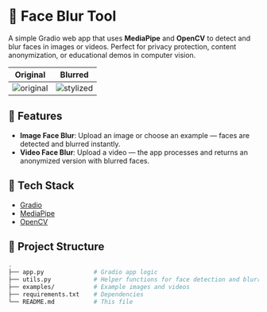 # 🫣 Face Blur Tool

A simple Gradio web app that uses **MediaPipe** and **OpenCV** to detect and blur faces in images or videos. Perfect for privacy protection, content anonymization, or educational demos in computer vision.

| Original                           | Blurred                          |
|------------------------------------|----------------------------------|
| ![original](examples/testImg.pnng) | ![stylized](examples/image.webp) |

## 🚀 Features

- **Image Face Blur**: Upload an image or choose an example — faces are detected and blurred instantly.
- **Video Face Blur**: Upload a video — the app processes and returns an anonymized version with blurred faces.

## 🔧 Tech Stack

- [Gradio](https://www.gradio.app/)
- [MediaPipe](https://mediapipe.dev/)
- [OpenCV](https://opencv.org/)

## 📁 Project Structure

```bash
.
├── app.py              # Gradio app logic
├── utils.py            # Helper functions for face detection and blurring
├── examples/           # Example images and videos
├── requirements.txt    # Dependencies
└── README.md           # This file


